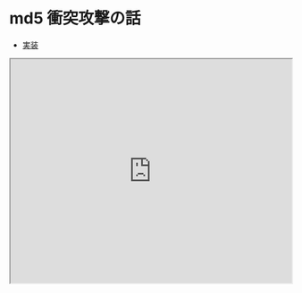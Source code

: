 # md5 衝突攻撃の話

- [実装](https://github.com/taiseiKMC/md5)

<iframe
    class="slide"
    src="https://github.com/taiseiKMC/md5/blob/master/md5coll.pdf"
    width="100%"
    height="400px"
></iframe>
